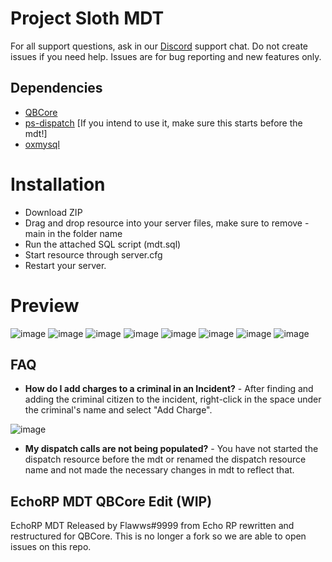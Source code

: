 # Project Sloth MDT 

For all support questions, ask in our [Discord](https://www.discord.gg/projectsloth) support chat. Do not create issues if you need help. Issues are for bug reporting and new features only.

## Dependencies

- [QBCore](https://github.com/qbcore-framework/qb-core)
- [ps-dispatch](https://github.com/Project-Sloth/ps-dispatch) [If you intend to use it, make sure this starts before the mdt!]
- [oxmysql](https://github.com/overextended/oxmysql)

# Installation
* Download ZIP
* Drag and drop resource into your server files, make sure to remove -main in the folder name
* Run the attached SQL script (mdt.sql)
* Start resource through server.cfg
* Restart your server.

# Preview
![image](https://i.imgur.com/2HMpsfC.png)
![image](https://i.imgur.com/6hWMoSn.png)
![image](https://i.imgur.com/ZDbZlY6.png)
![image](https://i.imgur.com/llLTJnl.png)
![image](https://i.imgur.com/aSYIaO7.png)
![image](https://i.imgur.com/IfIHGUW.png)
![image](https://i.imgur.com/fTZdNXc.png)
![image](https://i.imgur.com/iDMiQLd.png)

## FAQ
- **How do I add charges to a criminal in an Incident?** - After finding and adding the criminal citizen to the incident, right-click in the space under the criminal's name and select "Add Charge".

![image](https://i.imgur.com/NlTb1Cq.png)

- **My dispatch calls are not being populated?** - You have not started the dispatch resource before the mdt or renamed the dispatch resource name and not made the necessary changes in mdt to reflect that. 

## EchoRP MDT QBCore Edit (WIP)

EchoRP MDT Released by Flawws#9999 from Echo RP rewritten and restructured for QBCore. 
This is no longer a fork so we are able to open issues on this repo.